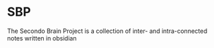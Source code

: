 # SBP
The Secondo Brain Project is a collection of inter- and intra-connected notes written in obsidian 
